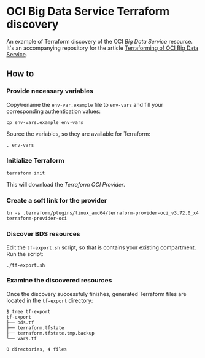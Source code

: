 # OCI Big Data Service Terraform discovery

An example of Terraform discovery of the OCI _Big Data Service_ resource.
It's an accompanying repository for the article
[Terraforming of OCI Big Data Service](//medium.com/@sw_samuraj/terraforming-of-oci-big-data-service-1e293328499).

## How to

### Provide necessary variables

Copy/rename the `env-var.example` file to `env-vars` and fill
your corresponding authentication values:

```
cp env-vars.example env-vars
```

Source the variables, so they are available for Terraform:

```
. env-vars
```

### Initialize Terraform

```
terraform init
```

This will download the _Terraform OCI Provider_.

### Create a soft link for the provider

```
ln -s .terraform/plugins/linux_amd64/terraform-provider-oci_v3.72.0_x4 terraform-provider-oci
```

### Discover BDS resources

Edit the `tf-export.sh` script, so that is contains your existing compartment. Run the script:

```
./tf-export.sh
```

### Examine the discovered resources

Once the discovery successfuly finishes, generated Terraform files are located
in the `tf-export` directory:

```
$ tree tf-export
tf-export
├── bds.tf
├── terraform.tfstate
├── terraform.tfstate.tmp.backup
└── vars.tf

0 directories, 4 files
```
